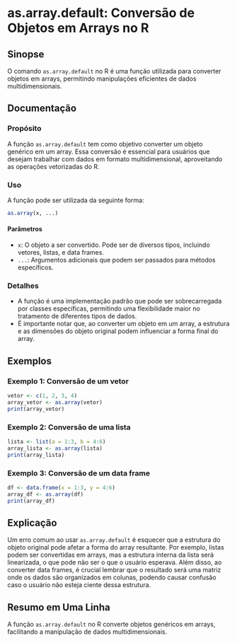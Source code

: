 <!--
Meta Description: # as.array.default: Conversão de Objetos em Arrays no R ## Sinopse O comando `as.array.default` no R é uma função utilizada para converter objetos em ...
Meta Keywords: array, que, ser, uma, default
-->

# as.array.default: Conversão de Objetos em Arrays no R

## Sinopse
O comando `as.array.default` no R é uma função utilizada para converter objetos em arrays, permitindo manipulações eficientes de dados multidimensionais.

## Documentação
### Propósito
A função `as.array.default` tem como objetivo converter um objeto genérico em um array. Essa conversão é essencial para usuários que desejam trabalhar com dados em formato multidimensional, aproveitando as operações vetorizadas do R.

### Uso
A função pode ser utilizada da seguinte forma:

```R
as.array(x, ...)
```

#### Parâmetros
- `x`: O objeto a ser convertido. Pode ser de diversos tipos, incluindo vetores, listas, e data frames.
- `...`: Argumentos adicionais que podem ser passados para métodos específicos.

### Detalhes
- A função é uma implementação padrão que pode ser sobrecarregada por classes específicas, permitindo uma flexibilidade maior no tratamento de diferentes tipos de dados.
- É importante notar que, ao converter um objeto em um array, a estrutura e as dimensões do objeto original podem influenciar a forma final do array.

## Exemplos
### Exemplo 1: Conversão de um vetor
```R
vetor <- c(1, 2, 3, 4)
array_vetor <- as.array(vetor)
print(array_vetor)
```

### Exemplo 2: Conversão de uma lista
```R
lista <- list(a = 1:3, b = 4:6)
array_lista <- as.array(lista)
print(array_lista)
```

### Exemplo 3: Conversão de um data frame
```R
df <- data.frame(x = 1:3, y = 4:6)
array_df <- as.array(df)
print(array_df)
```

## Explicação
Um erro comum ao usar `as.array.default` é esquecer que a estrutura do objeto original pode afetar a forma do array resultante. Por exemplo, listas podem ser convertidas em arrays, mas a estrutura interna da lista será linearizada, o que pode não ser o que o usuário esperava. Além disso, ao converter data frames, é crucial lembrar que o resultado será uma matriz onde os dados são organizados em colunas, podendo causar confusão caso o usuário não esteja ciente dessa estrutura.

## Resumo em Uma Linha
A função `as.array.default` no R converte objetos genéricos em arrays, facilitando a manipulação de dados multidimensionais.